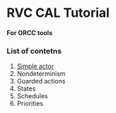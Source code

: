 # RVC CAL Tutorial
#### For ORCC tools

### List of contetns
1. [Simple actor](~/net.sf.orcc.tutorial/src/net/sf/orcc/tutorial/l01SimpleActor)
2. Nondeterminism
3. Guarded actions
4. States
5. Schedules
6. Priorities
